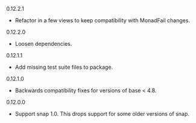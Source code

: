 0.12.2.1
* Refactor in a few views to keep compatibility with MonadFail changes.

0.12.2.0
* Loosen dependencies.

0.12.1.1
* Add missing test suite files to package.

0.12.1.0
* Backwards compatibility fixes for versions of base < 4.8.

0.12.0.0
* Support snap 1.0. This drops support for some older versions of snap.

